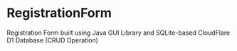 # RegistrationForm

Registration Form built using Java GUI Library and SQLite-based CloudFlare D1 Database (CRUD Operation)
